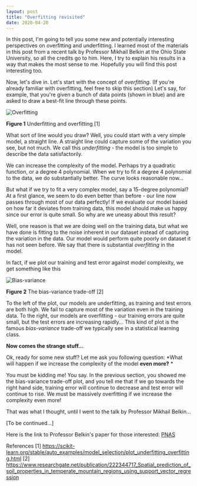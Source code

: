 ```yaml
---
layout: post
title: "Overfitting revisited"
date: 2020-04-20
---
```


In this post, I'm going to tell you some new and potentially interesting perspectives on overfitting and underfitting. I learned most of the materials in this post from a recent talk by Professor Mikhail Belkin at the Ohio State University, so all the credits go to him. Here, I try to explain his results in a way that makes the most sense to me. Hopefully you will find this post interesting too.

Now, let's dive in. Let's start with the concept of *overfitting*. (If you're already familiar with overfitting, feel free to skip this section) Let's say, for example, that you're given a bunch of data points (shown in blue) and are asked to draw a best-fit line through these points.

![Overfitting](http://nhat-le.github.io/files/overfitting.png)

**Figure 1** Underfitting and overfitting [1]


What sort of line would you draw? Well, you could start with a very simple model, a straight line. A straight line could capture some of the variation you see, but not much. We call this *underfitting* - the model is too simple to describe the data satisfactorily.

We can increase the complexity of the model. Perhaps try a quadratic function, or a degree 4 polynomial. When we try to fit a degree 4 polynomial to the data, we do substantially better. The curve looks reasonable now...

But what if we try to fit a very complex model, say a 15-degree polynomial? At a first glance, we seem to do even better than before - our line now passes through most of our data perfectly! If we evaluate our model based on how far it deviates from training data, this model should make us happy since our error is quite small. So why are we uneasy about this result?

Well, one reason is that we are doing well on the training data, but what we have done is fitting to the noise inherent in our dataset instead of capturing the variation in the data. Our model would perform quite poorly on dataset it has not seen before. We say that there is substantial *overfitting* in the model.

In fact, if we plot our training and test error against model complexity, we get something like this 

![Bias-variance](http://nhat-le.github.io/files/bias_variance.png)

**Figure 2** The bias-variance trade-off [2]

To the left of the plot, our models are underfitting, as training and test errors are both high. We fail to capture most of the variation even in the training data. To the right, our models are overfitting - our training errors are quite small, but the test errors are increasing rapidly... This kind of plot is the famous *bias-variance* trade-off we typically see in a statistical learning class.



**Now comes the strange stuff...**

Ok, ready for some new stuff? Let me ask you following question: *What will happen if we increase the complexity of the model **even more?** * 

You must be kidding me! You say. In the previous section, you showed me the bias-variance trade-off plot, and you tell me that if we go towards the right hand side, training error will continue to decrease and test error will continue to rise. We must be massively overfitting if we increase the complexity even more! 

That was what I thought, until I went to the talk by Professor Mikhail Belkin...

[To be continued...]

Here is the link to Professor Belkin's paper for those interested: [PNAS](https://www.pnas.org/content/116/32/15849.short)

References
[1] https://scikit-learn.org/stable/auto_examples/model_selection/plot_underfitting_overfitting.html
[2] https://www.researchgate.net/publication/222344717_Spatial_prediction_of_soil_properties_in_temperate_mountain_regions_using_support_vector_regression
